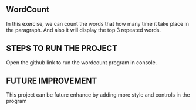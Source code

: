 ## WordCount

In this exercise, we can count the words that how many time it take place in the paragraph. And also it will display the top 3 repeated words.

## STEPS TO RUN THE PROJECT

Open the github link to run the wordcount program in console.

## FUTURE IMPROVEMENT

This project can be future enhance by adding more style and controls in the program
